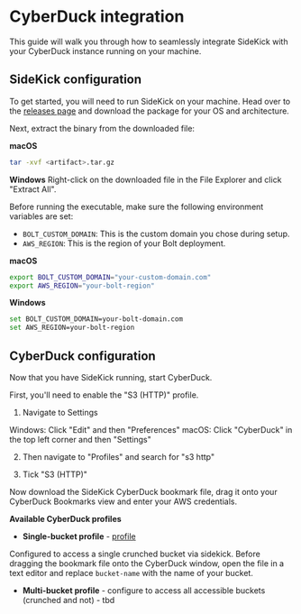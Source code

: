 # CyberDuck integration

This guide will walk you through how to seamlessly integrate SideKick with your CyberDuck instance running on your machine.

## SideKick configuration

To get started, you will need to run SideKick on your machine. Head over to the [releases page](https://github.com/project-n-oss/sidekick/releases) and download the package for your OS and architecture.

Next, extract the binary from the downloaded file:

**macOS**

```bash
tar -xvf <artifact>.tar.gz
```

**Windows**
Right-click on the downloaded file in the File Explorer and click "Extract All".

Before running the executable, make sure the following environment variables are set:

- `BOLT_CUSTOM_DOMAIN`: This is the custom domain you chose during setup.
- `AWS_REGION`: This is the region of your Bolt deployment.

**macOS**

```bash
export BOLT_CUSTOM_DOMAIN="your-custom-domain.com"
export AWS_REGION="your-bolt-region"
```

**Windows**

```bash
set BOLT_CUSTOM_DOMAIN=your-bolt-domain.com
set AWS_REGION=your-bolt-region
```

## CyberDuck configuration

Now that you have SideKick running, start CyberDuck.

First, you'll need to enable the "S3 (HTTP)" profile.

1. Navigate to Settings

Windows: Click "Edit" and then "Preferences"
macOS: Click "CyberDuck" in the top left corner and then "Settings"

2. Then navigate to "Profiles" and search for "s3 http"

3. Tick "S3 (HTTP)"

Now download the SideKick CyberDuck bookmark file, drag it onto your CyberDuck Bookmarks view and enter your AWS credentials.

**Available CyberDuck profiles**

- **Single-bucket profile** - [profile](./sidekick-single-bucket.duck)

Configured to access a single crunched bucket via sidekick. Before dragging the bookmark file onto the CyberDuck window, open the file in a text editor and replace `bucket-name` with the name of your bucket.

- **Multi-bucket profile** - configure to access all accessible buckets (crunched and not) - tbd
